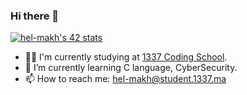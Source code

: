 ### Hi there 👋

[![hel-makh's 42 stats](https://badge.mediaplus.ma/darkblue/hel-makh)](https://github.com/oakoudad/badge42)

- 🧑‍🎓 I'm currently studying at [1337 Coding School](https://1337.ma/).
- 🌱 I’m currently learning C language, CyberSecurity.
- 📫 How to reach me: hel-makh@student.1337.ma

<!--
**hel-makh/hel-makh** is a ✨ _special_ ✨ repository because its `README.md` (this file) appears on your GitHub profile.

Here are some ideas to get you started:

- 🔭 I’m currently working on ...
- 🌱 I’m currently learning ...
- 👯 I’m looking to collaborate on ...
- 🤔 I’m looking for help with ...
- 💬 Ask me about ...
- 📫 How to reach me: ...
- 😄 Pronouns: ...
- ⚡ Fun fact: ...
-->

<!-- - 🔭 I’m currently working on [so_long](https://github.com/hel-makh/so_long).-->
